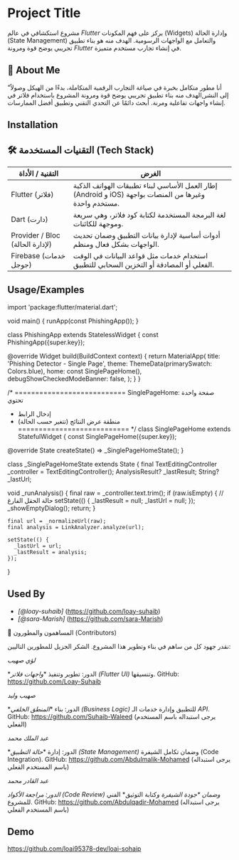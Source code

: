 
# Project Title

 
 
 

مشروع استكشافي في عالم *Flutter* يركز على فهم المكونات (Widgets) وإدارة الحالة (State Management) والتعامل مع الواجهات الرسومية. الهدف منه هو بناء تطبيق تجريبي يوضح قوة ومرونة *Flutter* في إنشاء تجارب مستخدم متميزة.


## 🚀 About Me
"أنا مطور متكامل بخبرة في صياغة التجارب الرقمية المتكاملة، بدءًا من الهيكل وصولاً إلى النشر,الهدف منه بناء تطبيق تجريبي يوضح قوة ومرونة المشروع باستخدام فلاتر في إنشاء واجهات تفاعلية ومرنة. أبحث دائمًا عن التحدي التقني وتطبيق أفضل الممارسات.


## Installation

## 🛠️ التقنيات المستخدمة (Tech Stack)

| التقنية / الأداة | الغرض |
|---|---|
| Flutter (فلاتر) | إطار العمل الأساسي لبناء تطبيقات الهواتف الذكية (Android و iOS) وغيرها من المنصات بواجهة مستخدم واحدة. |
| Dart (دارت) | لغة البرمجة المستخدمة لكتابة كود فلاتر، وهي سريعة وموجهة للكائنات. |
| Provider / Bloc (لإدارة الحالة) | أدوات أساسية لإدارة بيانات التطبيق وضمان تحديث الواجهات بشكل فعال ومنظم. |
| Firebase (خدمات جوجل) | استخدام خدمات مثل قواعد البيانات في الوقت الفعلي أو المصادقة أو التخزين السحابي للتطبيق.
## Usage/Examples

import 'package:flutter/material.dart';

void main() {
  runApp(const PhishingApp());
}

class PhishingApp extends StatelessWidget {
  const PhishingApp({super.key});

  @override
  Widget build(BuildContext context) {
    return MaterialApp(
      title: 'Phishing Detector - Single Page',
      theme: ThemeData(primarySwatch: Colors.blue),
      home: const SinglePageHome(),
      debugShowCheckedModeBanner: false,
    );
  }
}

/* ===========================
   SinglePageHome: صفحة واحدة تحتوي
   - إدخال الرابط
   - منطقة عرض النتائج (تتغير حسب الحالة)
   =========================== */
class SinglePageHome extends StatefulWidget {
  const SinglePageHome({super.key});

  @override
  State<SinglePageHome> createState() => _SinglePageHomeState();
}

class _SinglePageHomeState extends State<SinglePageHome> {
  final TextEditingController _controller = TextEditingController();
  AnalysisResult? _lastResult;
  String? _lastUrl;

  void _runAnalysis() {
    final raw = _controller.text.trim();
    if (raw.isEmpty) {
      // حالة الحقل الفارغ
      setState(() {
        _lastResult = null;
        _lastUrl = null;
      });
      _showEmptyDialog();
      return;
    }

    final url = _normalizeUrl(raw);
    final analysis = LinkAnalyzer.analyze(url);

    setState(() {
      _lastUrl = url;
      _lastResult = analysis;
    });
  }

## Used By

* *[@loay-suhaib]* (https://github.com/loay-suhaib)
* *[@sara-Marish]* (https://github.com/sara-Marish)

👥 المساهمون والمطورون (Contributors)

نقدر جهود كل من ساهم في بناء وتطوير هذا المشروع. الشكر الجزيل للمطورين التاليين:


*لؤي صهيب*

*الدور: تطوير وتنفيذ **واجهات فلاتر (Flutter UI)* وتنسيقها.
GitHub: https://github.com/Loay-Suhaib

*صهيب وليد*

*الدور: بناء **المنطق الخلفي (Business Logic)* للتطبيق وإدارة خدمات الـ *API*.
GitHub: https://github.com/Suhaib-Waleed (يرجى استبداله باسم المستخدم الفعلي)

*عبد الملك محمد*

*الدور: إدارة **حالة التطبيق (State Management)* وضمان تكامل الشيفرة (Code Integration).
GitHub: https://github.com/Abdulmalik-Mohamed (يرجى استبداله باسم المستخدم الفعلي)

*عبد القادر محمد*

*الدور: مراجعة الأكواد (Code Review) وضمان **جودة* الشيفرة و*كتابة التوثيق* الفني للمشروع.
GitHub: https://github.com/Abdulqadir-Mohamed (يرجى استبداله باسم المستخدم الفعلي)
## Demo
https://github.com/loai95378-dev/loai-sohaip
